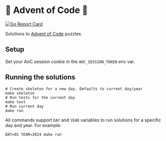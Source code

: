 # 🎄 Advent of Code 🎄
[![Go Report Card](https://goreportcard.com/badge/github.com/MueR/adventofcode.go)](https://goreportcard.com/report/github.com/MueR/adventofcode.go)

Solutions to [Advent of Code](https://adventofcode.com/) puzzles.

## Setup
Set your AoC session cookie in the `AOC_SESSION_TOKEN` env var.

## Running the solutions
```shell
# Create skeleton for a new day. Defaults to current day/year
make skeleton
# Run tests for the current day
make test
# Run current day
make run
```
All commands support `DAY` and `YEAR` variables to run solutions for a specific day and year. For example:
```shell
DAY=01 YEAR=2024 make run 
```
